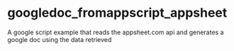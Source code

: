 # googledoc_fromappscript_appsheet
A google script example that reads the appsheet.com api and generates a google doc using the data retrieved
